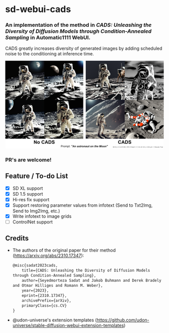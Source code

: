 # sd-webui-cads
### An implementation of the method in *CADS: Unleashing the Diversity of Diffusion Models through Condition-Annealed Sampling* in Automatic1111 WebUI.
CADS greatly increases diversity of generated images by adding scheduled noise to the conditioning at inference time.

![image](samples/comparison.png)


### PR's are welcome!

## Feature / To-do List
- [x] SD XL support  
- [x] SD 1.5 support
- [x] Hi-res fix support
- [x] Support restoring parameter values from infotext (Send to Txt2Img, Send to Img2Img, etc.)
- [x] Write infotext to image grids
- [ ] ControlNet support

## Credits
- The authors of the original paper for their method (https://arxiv.org/abs/2310.17347):
	```
	@misc{sadat2023cads,
		title={CADS: Unleashing the Diversity of Diffusion Models through Condition-Annealed Sampling},
		author={Seyedmorteza Sadat and Jakob Buhmann and Derek Bradely and Otmar Hilliges and Romann M. Weber},
		year={2023},
		eprint={2310.17347},
		archivePrefix={arXiv},
		primaryClass={cs.CV}
	}
	```
- @udon-universe's extension templates (https://github.com/udon-universe/stable-diffusion-webui-extension-templates)
